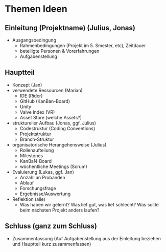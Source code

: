 # Themen Ideen

## Einleitung (Projektname) (Julius, Jonas)
- Ausgangsbedingung
  - Rahmenbedingungen (Projekt im 5. Smester, etc), Zeitdauer
  - beteiligte Personen & Vorerfahrungen
  - Aufgabenstellung

## Hauptteil
- Konzept (Jan)
- verwendete Ressourcen (Marian)
  - IDE (Rider)
  - GitHub (KanBan-Board)
  - Unity
  - Valve Index (VR)
  - Asset Store (welche Assets?)
- struktureller Aufbau (Jonas, ggf. Julius)
  - Codestruktur (Coding Conventions)
  - Projektstruktur
  - Branch-Struktur
- organisatorische Herangehensweise (Julius)
  - Rollenaufteilung
  - Milestones
  - KanBaN-Board
  - wöchentliche Meetings (Scrum)
- Evaluierung (Lukas, ggf. Jan)
  - Anzahl an Probanden
  - Ablauf
  - Forschungsfrage
  - Ergebnisse/Auswertung
- Reflektion (alle)
  - Was haben wir gelernt? Was lief gut, was lief schlecht?
    Was sollte beim nächsten Projekt anders laufen?

## Schluss (ganz zum Schluss)
- Zusammenfassung (Auf Aufgabenstellung aus der Einleitung beziehen und Hauptteil kurz zusammenfassen)
